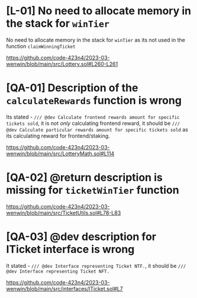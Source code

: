 # [L-01] No need to allocate memory in the stack for `winTier`

No need to allocate memory in the stack for `winTier` as its not used in the function `claimWinningTicket`

https://github.com/code-423n4/2023-03-wenwin/blob/main/src/Lottery.sol#L260-L261

# [QA-01] Description of the `calculateRewards` function is wrong

Its stated - `/// @dev Calculate frontend rewards amount for specific tickets sold`, it is not *only* calculating frontend reward, it should be `/// @dev Calculate particular rewards amount for specific tickets sold` as its calculating reward for frontend/staking.

https://github.com/code-423n4/2023-03-wenwin/blob/main/src/LotteryMath.sol#L114

# [QA-02] @return description is missing for `ticketWinTier` function

https://github.com/code-423n4/2023-03-wenwin/blob/main/src/TicketUtils.sol#L78-L83

# [QA-03] @dev description for ITicket interface is wrong

It stated - `/// @dev Interface representing Ticket NTF.`, it should be `/// @dev Interface representing Ticket NFT.`

https://github.com/code-423n4/2023-03-wenwin/blob/main/src/interfaces/ITicket.sol#L7